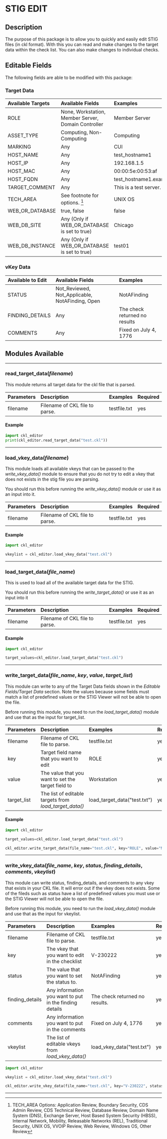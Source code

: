 # STIG EDIT

## Description

The purpose of this package is to allow you to quickly and easily edit STIG files (in ckl format). With this you can read and make changes to the target data within the check list. You can also make changes to individual checks.

## Editable Fields 

The following fields are able to be modified with this package:

### Target Data
| Available Targets | Available Fields                                          | Examples         |
|:------------------|:----------------------------------------------------------|:-----------------|
| ROLE              | None, Workstation, Member Server, Domain Controller       | Member Server    
| ASSET_TYPE        | Computing, Non-Computing                                  | Computing
| MARKING           | Any                                                       | CUI
| HOST_NAME         | Any                                                       | test_hostname1
| HOST_IP           | Any                                                       | 192.168.1.5
| HOST_MAC          | Any                                                       | 00:00:5e:00:53:af
| HOST_FQDN         | Any                                                       | test_hostname1.example.com
| TARGET_COMMENT    | Any                                                       | This is a test server.           
| TECH_AREA         | See footnote for options. [^1]                            | UNIX OS
| WEB_OR_DATABASE   | true, false                                               | false         
| WEB_DB_SITE       | Any (Only if WEB_OR_DATABASE is set to true)              | Chicago
| WEB_DB_INSTANCE   | Any (Only if WEB_OR_DATABASE is set to true)              | test01

[^1]: TECH_AREA Options: Application Review, Boundary Security, CDS Admin Review, CDS Technical Review, Database Review, Domain Name System (DNS), Exchange Server, Host Based System Security (HBSS), Internal Network, Mobility, Releasable Networks (REL), Traditional Security, UNIX OS, VVOIP Review, Web Review, Windows OS, Other Review


### vKey Data
| Available to Edit | Available Fields                                          | Examples         |
|:------------------|:----------------------------------------------------------|:-----------------|
| STATUS            | Not_Reviewed, Not_Applicable, NotAFinding, Open           | NotAFinding      
| FINDING_DETAILS   | Any                                                       | The check returned no results
| COMMENTS          | Any                                                       | Fixed on July 4, 1776

## Modules Available

---

### **read_target_data**(*filename*)

This module returns all target data for the ckl file that is parsed.

| Parameters        | Description                                               | Examples         | Required |
|:------------------|:----------------------------------------------------------|:-----------------|:---------|
| filename          | Filename of CKL file to parse.                            | testfile.txt     | yes

#### Example
```python
import ckl_editor
print(ckl_editor.read_target_data("test.ckl"))
```
    

---

### **load_vkey_data**(*filename*)

This module loads all available vkeys that can be passed to the *write_vkey_data()* module to ensure that you do not try to edit a vkey that does not exists in the stig file you are parsing. 

You should run this before running the *write_vkey_data()* module or use it as an input into it.

| Parameters        | Description                                               | Examples         | Required |
|:------------------|:----------------------------------------------------------|:-----------------|:---------|
| filename          | Filename of CKL file to parse.                            | testfile.txt     | yes

#### Example
```python
import ckl_editor

vkeylist = ckl_editor.load_vkey_data("test.ckl")
```

---

### **load_target_data**(*file_name*)

This is used to load all of the available target data for the STIG.

You should run this before running the *write_target_data()* or use it as an input into it

| Parameters        | Description                                               | Examples         | Required |
|:------------------|:----------------------------------------------------------|:-----------------|:---------|
| filename          | Filename of CKL file to parse.                            | testfile.txt     | yes

#### Example
```python
import ckl_editor

target_values=ckl_editor.load_target_data("test.ckl")
```
---

### **write_target_data**(*file_name*, *key*, *value*, *target_list*)

This module can write to any of the Target Data fields shown in the *Editable Fields/Target Data* section. Note the values because some fields must match a list of predefined values or the STIG Viewer will not be able to open the file.

Before running this module, you need to run the *load_target_data()* module and use that as the input for target_list. 

| Parameters        | Description                                               | Examples         | Required |
|:------------------|:----------------------------------------------------------|:-----------------|:---------|
| filename          | Filename of CKL file to parse.                            | testfile.txt     | yes      
| key               | Target field name that you want to edit                   | ROLE             | yes      
| value             | The value that you want to set the target field to        | Workstation      | yes      
| target_list       | The list of editable targets from *load_target_data()*    | load_target_data("test.txt")| yes

#### Example
```python
import ckl_editor

target_values=ckl_editor.load_target_data("test.ckl")

ckl_editor.write_target_data(file_name="test.ckl", key="ROLE", value="Member Server",target_list=target_values)
```

---

### **write_vkey_data**(*file_name*, *key*, *status*, *finding_details*, *comments*, *vkeylist*)

This module can write status, finding_details, and comments to any vkey that exists in your CKL file. It will error out if the vkey does not exists. Some of the fileds such as status have a list of predefined values you must use or the STIG Viewer will not be able to open the file.

Before running this module, you need to run the *load_vkey_data()* module and use that as the input for vkeylist.

| Parameters        | Description                                            | Examples         | Required |
|:------------------|:-------------------------------------------------------|:-----------------|:---------|
| filename          | Filename of CKL file to parse.                         | testfile.txt     | yes      
| key               | The vkey that you want to edit in the checklist        | V-230222         | yes      
| status            | The value that you want to set the status to.          | NotAFinding      | yes     
| finding_details   | Any information you want to put in the finding details | The check returned no results.| yes   
| comments          | Any information you want to put in the comments        | Fixed on July 4, 1776 | yes    
| vkeylist          | The list of editable vkeys from *load_vkey_data()*     | load_vkey_data("test.txt")| yes

```python
import ckl_editor

vkeylist = ckl_editor.load_vkey_data("test.ckl")

ckl_editor.write_vkey_data(file_name="test.ckl", key="V-230222", status="Not_Reviewed", finding_details="Server was patched.\nThis is not a finding", comments="No Comment.", vkeylist=vkeylist)
```

---